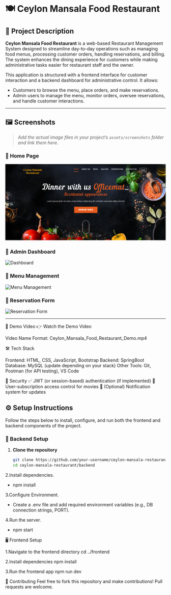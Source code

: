 # 🍽️ Ceylon Mansala Food Restaurant

## 📌 Project Description

**Ceylon Mansala Food Restaurant** is a web-based Restaurant Management System designed to streamline day-to-day operations such as managing food menus, processing customer orders, handling reservations, and billing. The system enhances the dining experience for customers while making administrative tasks easier for restaurant staff and the owner.

This application is structured with a frontend interface for customer interaction and a backend dashboard for administrative control. It allows:
- Customers to browse the menu, place orders, and make reservations.
- Admin users to manage the menu, monitor orders, oversee reservations, and handle customer interactions.

---

## 🖼️ Screenshots

> _Add the actual image files in your project’s `assets/screenshots` folder and link them here._

### 🔹 Home Page
![Home Page](dashboard.png)

### 🔹 Admin Dashboard
![Dashboard](Screenshot2025-04-20224637.png)

### 🔹 Menu Management
![Menu Management](Screenshot2025-04-20224731.png)

### 🔹 Reservation Form
![Reservation Form](Screenshot2025-04-20221145.png)

---
🎥 Demo Video
👉 Watch the Demo Video

Video Name Format: Ceylon_Mansala_Food_Restaurant_Demo.mp4

🛠️ Tech Stack

Frontend: HTML, CSS, JavaScript, Bootstrap
Backend: SpringBoot
Database: MySQL (update depending on your stack)
Other Tools: Git, Postman (for API testing), VS Code

🔐 Security
✅ JWT (or session-based) authentication (if implemented)
🔐 User-subscription access control for movies
📧 (Optional) Notification system for updates


## ⚙️ Setup Instructions

Follow the steps below to install, configure, and run both the frontend and backend components of the project.

### 📁 Backend Setup

1. **Clone the repository**
   ```bash
   git clone https://github.com/your-username/ceylon-mansala-restaurant.git
   cd ceylon-mansala-restaurant/backend

2.Install dependencies.
   - npm install
    
3.Configure Environment.
   - Create a .env file and add required environment variables (e.g., DB connection strings, PORT).
    
4.Run the server.
   - npm start

🖥️ Frontend Setup

1.Navigate to the frontend directory
    cd ../frontend
    
2.Install dependencies
    npm install
    
3.Run the frontend app
    npm run dev

🤝 Contributing
Feel free to fork this repository and make contributions! Pull requests are welcome.


